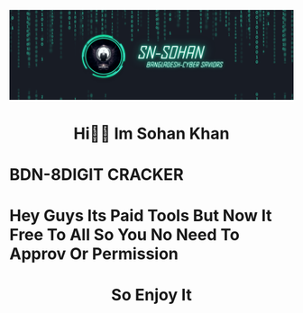 ![logo](https://github.com/Sohan143S/Sohan143S/blob/main/Sohan%20Banners.png)

<h1 align="center">Hi🙋‍♂️ Im Sohan Khan</h1>
<h1 align="left">BDN-8DIGIT CRACKER<h1>
Hey Guys Its Paid Tools But Now It Free To All
So You No Need To Approv Or Permission
<h1 align="center">So Enjoy It<h1>
